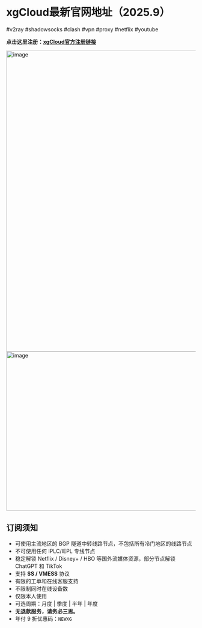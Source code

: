 # xgCloud最新官网地址（2025.9）

#v2ray #shadowsocks #clash #vpn #proxy #netflix #youtube

**点击这里注册：[xgCloud官方注册链接](https://aff1.xgsite1.cc/#/register?code=oZBbKK53 )**

<img width="826" height="801" alt="image" src="https://github.com/user-attachments/assets/61c05ba6-568a-479c-9354-26ae1429572e" />
<img width="808" height="424" alt="image" src="https://github.com/user-attachments/assets/a48b7103-a876-41af-99a8-e272dccde753" />

## 订阅须知

- 可使用主流地区的 BGP 隧道中转线路节点，不包括所有冷门地区的线路节点  
- 不可使用任何 IPLC/IEPL 专线节点  
- 稳定解锁 Netflix / Disney+ / HBO 等国外流媒体资源，部分节点解锁 ChatGPT 和 TikTok  
- 支持 **SS / VMESS** 协议  
- 有限的工单和在线客服支持  
- 不限制同时在线设备数  
- 仅限本人使用  
- 可选周期：月度 | 季度 | 半年 | 年度  
- **无退款服务，请务必三思。**  
- 年付 9 折优惠码：`NEWXG`  
